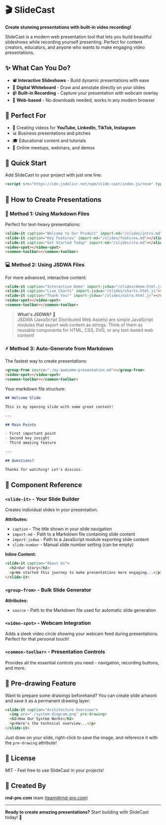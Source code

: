 # 🎬 SlideCast

**Create stunning presentations with built-in video recording!** 

SlideCast is a modern web presentation tool that lets you build beautiful slideshows while recording yourself presenting. Perfect for content creators, educators, and anyone who wants to make engaging video presentations.

## ✨ What Can You Do?

- 📽️ **Interactive Slideshows** - Build dynamic presentations with ease
- 🎨 **Digital Whiteboard** - Draw and annotate directly on your slides
- 📹 **Built-in Recording** - Capture your presentation with webcam overlay
- 🚀 **Web-based** - No downloads needed, works in any modern browser

## 🎯 Perfect For

- 🎥 Creating videos for **YouTube, LinkedIn, TikTok, Instagram**
- 📊 Business presentations and pitches
- 🎓 Educational content and tutorials
- 💼 Online meetups, webinars, and demos

## 🚀 Quick Start

Add SlideCast to your project with just one line:

```html
<script src="https://cdn.jsdelivr.net/npm/slide-cast/index.js/+esm" type="module"></script>
```

## 📖 How to Create Presentations

### 📝 Method 1: Using Markdown Files

Perfect for text-heavy presentations:

```html
<slide-it caption="Welcome to Our Product" import-md="/slides/intro.md"></slide-it>
<slide-it caption="Key Features" import-md="/slides/features.md"></slide-it>
<slide-it caption="Get Started Today" import-md="/slides/cta.md"></slide-it>
<video-spot></video-spot>
<common-toolbar></common-toolbar>
```

### 💻 Method 2: Using JSDWA Files

For more advanced, interactive content:

```html
<slide-it caption="Interactive Demo" import-jsdwa="/slides/demo.html.js"></slide-it>
<slide-it caption="Live Charts" import-jsdwa="/slides/charts.html.js"></slide-it>
<slide-it caption="Thank You!" import-jsdwa="/slides/outro.html.js"></slide-it>
<video-spot></video-spot>
<common-toolbar></common-toolbar>
```

> **What's JSDWA?** 🤔  
> JSDWA (JavaScript Distributed Web Assets) are simple JavaScript modules that export web content as strings. Think of them as reusable components for HTML, CSS, SVG, or any text-based web content!

### ⚡ Method 3: Auto-Generate from Markdown

The fastest way to create presentations:

```html
<group-from source="./my-awesome-presentation.md"></group-from>
<video-spot></video-spot>
<common-toolbar></common-toolbar>
```

Your markdown file structure:
```markdown
## Welcome Slide

This is my opening slide with some great content!

---

## Main Points

- First important point
- Second key insight  
- Third amazing feature

---

## Questions?

Thanks for watching! Let's discuss.
```

## 🔧 Component Reference

### `<slide-it>` - Your Slide Builder

Creates individual slides in your presentation.

**Attributes:**
- `caption` - The title shown in your slide navigation
- `import-md` - Path to a Markdown file containing slide content
- `import-jsdwa` - Path to a JavaScript module exporting slide content
- `slide-number` - Manual slide number setting (can be empty)

**Inline Content:**
```html
<slide-it caption="About Us">
  <h2>Our Story</h2>
  <p>We started this journey to make presentations more engaging...</p>
</slide-it>
```

### `<group-from>` - Bulk Slide Generator

**Attributes:**
- `source` - Path to the Markdown file used for automatic slide generation

### `<video-spot>` - Webcam Integration

Adds a sleek video circle showing your webcam feed during presentations. Perfect for that personal touch!

### `<common-toolbar>` - Presentation Controls

Provides all the essential controls you need - navigation, recording buttons, and more.

## 🎨 Pre-drawing Feature

Want to prepare some drawings beforehand? You can create slide artwork and save it as a permanent drawing layer:

```html
<slide-it caption="Architecture Overview">
  <img src="./system-diagram.png" pre-drawing>
  <h2>How Our System Works</h2>
  <p>Here's the technical overview...</p>
</slide-it>
```

Just draw on your slide, right-click to save the image, and reference it with the `pre-drawing` attribute!

## 📄 License

MIT - Feel free to use SlideCast in your projects!

## 👥 Created By

**rnd-pro.com** team (team@rnd-pro.com)

---

**Ready to create amazing presentations?** Start building with SlideCast today! 🚀
